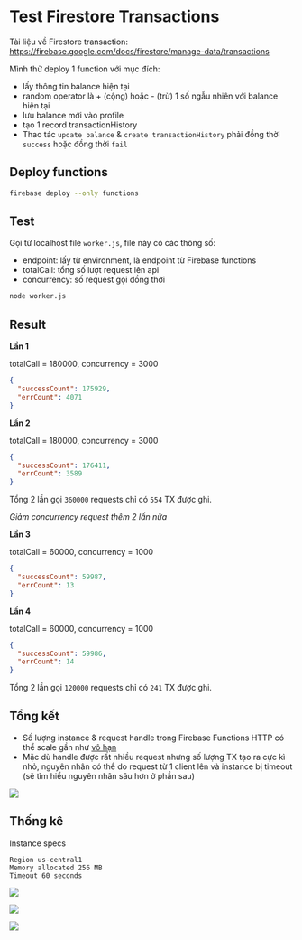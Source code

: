 Test Firestore Transactions
===

Tài liệu về Firestore transaction: https://firebase.google.com/docs/firestore/manage-data/transactions

Mình thử deploy 1 function với mục đích:

- lấy thông tin balance hiện tại
- random operator là + (cộng) hoặc - (trừ) 1 số ngẫu nhiên với balance hiện tại
- lưu balance mới vào profile
- tạo 1 record transactionHistory
- Thao tác `update balance` & `create transactionHistory` phải đồng thời `success` hoặc đồng thời `fail`

## Deploy functions

```bash
firebase deploy --only functions
```

## Test

Gọi từ localhost file `worker.js`, file này có các thông số:
- endpoint: lấy từ environment, là endpoint từ Firebase functions
- totalCall: tổng số lượt request lên api
- concurrency: số request gọi đồng thời

```bash
node worker.js
```

## Result

**Lần 1**

totalCall = 180000, concurrency = 3000

```json
{
  "successCount": 175929,
  "errCount": 4071
}
```

**Lần 2**

totalCall = 180000, concurrency = 3000

```json
{
  "successCount": 176411,
  "errCount": 3589
}
```

Tổng 2 lần gọi `360000` requests chỉ có `554` TX được ghi.

*Giảm concurrency request thêm 2 lần nữa*

**Lần 3**

totalCall = 60000, concurrency = 1000

```json
{
  "successCount": 59987,
  "errCount": 13
}
```

**Lần 4**

totalCall = 60000, concurrency = 1000

```json
{
  "successCount": 59986,
  "errCount": 14
}
```

Tổng 2 lần gọi `120000` requests chỉ có `241` TX được ghi.

## Tổng kết

- Số lượng instance & request handle trong Firebase Functions HTTP có thể scale gần như [vô hạn](https://firebase.google.com/docs/functions/quotas)
- Mặc dù handle được rất nhiều request nhưng số lượng TX tạo ra cực kì nhỏ, nguyên nhân có thể do request từ 1 client lên và instance bị timeout (sẽ tìm hiểu nguyên nhân sâu hơn ở phần sau)

![](https://i.imgur.com/hqmpvV8.png)

## Thống kê

Instance specs

```
Region us-central1
Memory allocated 256 MB
Timeout 60 seconds
```

![](https://i.imgur.com/dX85ZnD.png)

![](https://i.imgur.com/gL3I3pk.png)

![](https://i.imgur.com/TLKIgnf.png)
